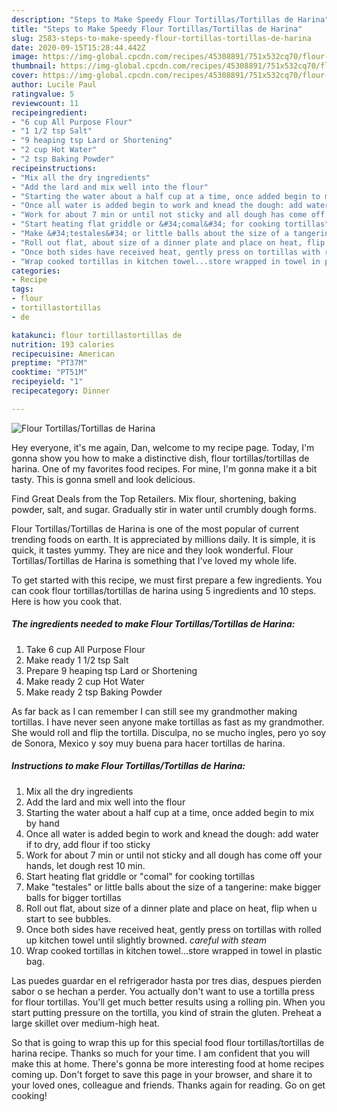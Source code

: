 ```yaml
---
description: "Steps to Make Speedy Flour Tortillas/Tortillas de Harina"
title: "Steps to Make Speedy Flour Tortillas/Tortillas de Harina"
slug: 2583-steps-to-make-speedy-flour-tortillas-tortillas-de-harina
date: 2020-09-15T15:28:44.442Z
image: https://img-global.cpcdn.com/recipes/45308891/751x532cq70/flour-tortillastortillas-de-harina-recipe-main-photo.jpg
thumbnail: https://img-global.cpcdn.com/recipes/45308891/751x532cq70/flour-tortillastortillas-de-harina-recipe-main-photo.jpg
cover: https://img-global.cpcdn.com/recipes/45308891/751x532cq70/flour-tortillastortillas-de-harina-recipe-main-photo.jpg
author: Lucile Paul
ratingvalue: 5
reviewcount: 11
recipeingredient:
- "6 cup All Purpose Flour"
- "1 1/2 tsp Salt"
- "9 heaping tsp Lard or Shortening"
- "2 cup Hot Water"
- "2 tsp Baking Powder"
recipeinstructions:
- "Mix all the dry ingredients"
- "Add the lard and mix well into the flour"
- "Starting the water about a half cup at a time, once added begin to mix by hand"
- "Once all water is added begin to work and knead the dough: add water if to dry, add flour if too sticky"
- "Work for about 7 min or until not sticky and all dough has come off your hands, let dough rest 10 min."
- "Start heating flat griddle or &#34;comal&#34; for cooking tortillas"
- "Make &#34;testales&#34; or little balls about the size of a tangerine: make bigger balls for bigger tortillas"
- "Roll out flat, about size of a dinner plate and place on heat, flip when u start to see bubbles."
- "Once both sides have received heat, gently press on tortillas with rolled up kitchen towel until slightly browned. *careful with steam*"
- "Wrap cooked tortillas in kitchen towel...store wrapped in towel in plastic bag."
categories:
- Recipe
tags:
- flour
- tortillastortillas
- de

katakunci: flour tortillastortillas de 
nutrition: 193 calories
recipecuisine: American
preptime: "PT37M"
cooktime: "PT51M"
recipeyield: "1"
recipecategory: Dinner

---
```



![Flour Tortillas/Tortillas de Harina](https://img-global.cpcdn.com/recipes/45308891/751x532cq70/flour-tortillastortillas-de-harina-recipe-main-photo.jpg)

Hey everyone, it's me again, Dan, welcome to my recipe page. Today, I'm gonna show you how to make a distinctive dish, flour tortillas/tortillas de harina. One of my favorites food recipes. For mine, I'm gonna make it a bit tasty. This is gonna smell and look delicious.

Find Great Deals from the Top Retailers. Mix flour, shortening, baking powder, salt, and sugar. Gradually stir in water until crumbly dough forms.

Flour Tortillas/Tortillas de Harina is one of the most popular of current trending foods on earth. It is appreciated by millions daily. It is simple, it is quick, it tastes yummy. They are nice and they look wonderful. Flour Tortillas/Tortillas de Harina is something that I've loved my whole life.


To get started with this recipe, we must first prepare a few ingredients. You can cook flour tortillas/tortillas de harina using 5 ingredients and 10 steps. Here is how you cook that.

<!--inarticleads1-->

##### The ingredients needed to make Flour Tortillas/Tortillas de Harina:

1. Take 6 cup All Purpose Flour
1. Make ready 1 1/2 tsp Salt
1. Prepare 9 heaping tsp Lard or Shortening
1. Make ready 2 cup Hot Water
1. Make ready 2 tsp Baking Powder


As far back as I can remember I can still see my grandmother making tortillas. I have never seen anyone make tortillas as fast as my grandmother. She would roll and flip the tortilla. Disculpa, no se mucho ingles, pero yo soy de Sonora, Mexico y soy muy buena para hacer tortillas de harina. 

<!--inarticleads2-->

##### Instructions to make Flour Tortillas/Tortillas de Harina:

1. Mix all the dry ingredients
1. Add the lard and mix well into the flour
1. Starting the water about a half cup at a time, once added begin to mix by hand
1. Once all water is added begin to work and knead the dough: add water if to dry, add flour if too sticky
1. Work for about 7 min or until not sticky and all dough has come off your hands, let dough rest 10 min.
1. Start heating flat griddle or &#34;comal&#34; for cooking tortillas
1. Make &#34;testales&#34; or little balls about the size of a tangerine: make bigger balls for bigger tortillas
1. Roll out flat, about size of a dinner plate and place on heat, flip when u start to see bubbles.
1. Once both sides have received heat, gently press on tortillas with rolled up kitchen towel until slightly browned. *careful with steam*
1. Wrap cooked tortillas in kitchen towel...store wrapped in towel in plastic bag.


Las puedes guardar en el refrigerador hasta por tres dias, despues pierden sabor o se hechan a perder. You actually don&#39;t want to use a tortilla press for flour tortillas. You&#39;ll get much better results using a rolling pin. When you start putting pressure on the tortilla, you kind of strain the gluten. Preheat a large skillet over medium-high heat. 

So that is going to wrap this up for this special food flour tortillas/tortillas de harina recipe. Thanks so much for your time. I am confident that you will make this at home. There's gonna be more interesting food at home recipes coming up. Don't forget to save this page in your browser, and share it to your loved ones, colleague and friends. Thanks again for reading. Go on get cooking!
